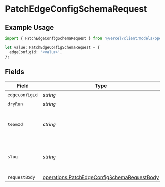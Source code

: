 # PatchEdgeConfigSchemaRequest

## Example Usage

```typescript
import { PatchEdgeConfigSchemaRequest } from '@vercel/client/models/operations';

let value: PatchEdgeConfigSchemaRequest = {
  edgeConfigId: '<value>',
};
```

## Fields

| Field          | Type                                                                                                       | Required           | Description                                              |
| -------------- | ---------------------------------------------------------------------------------------------------------- | ------------------ | -------------------------------------------------------- |
| `edgeConfigId` | _string_                                                                                                   | :heavy_check_mark: | N/A                                                      |
| `dryRun`       | _string_                                                                                                   | :heavy_minus_sign: | N/A                                                      |
| `teamId`       | _string_                                                                                                   | :heavy_minus_sign: | The Team identifier to perform the request on behalf of. |
| `slug`         | _string_                                                                                                   | :heavy_minus_sign: | The Team slug to perform the request on behalf of.       |
| `requestBody`  | [operations.PatchEdgeConfigSchemaRequestBody](../../models/operations/patchedgeconfigschemarequestbody.md) | :heavy_minus_sign: | N/A                                                      |
